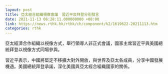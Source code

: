```yaml
---
layout: post
title: 亞太經合組織視像會議　習近平及拜登分別發言
date: 2021-11-13 06:28:11.000000000 +08:00
link: https://news.rthk.hk/rthk/ch/component/k2/1619622-20211113.htm
categories: rthk
---
```


亞太經濟合作組織以視像方式，舉行領導人非正式會議，國家主席習近平與美國總統拜登以視像方式同場參與。

習近平表示，中國將堅定不移擴大對外開放，與世界及亞太各成員，分享中國發展機遇。美國總統拜登承諾，深化美國與亞太經合組織國家的關係。
